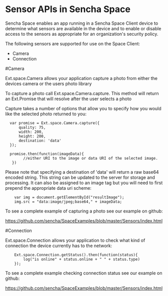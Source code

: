 # Sensor APIs in Sencha Space

Sencha Space enables an app running in a Sencha Space Client device
to determine what sensors are available in the device and to 
enable or disable access to the sensors as appropriate for an 
organization's security policy.

The following sensors are supported for use on the Space Client:

<ul>
	<li>Camera</li>
	<li>Connection</li>
</ul>


#Camera

Ext.space.Camera allows your application capture a photo from either the devices camera or the users photo library

To capture a photo call Ext.space.Camera.capture. This method will return an Ext.Promise that will resolve after the user selects a photo

Capture takes a number of options that allow you to specify how you would like the selected photo returned to you:

      var promise = Ext.space.Camera.capture({
          quality: 75,
          width: 200,
          height: 200,
          destination: 'data'
      });
 
      promise.then(function(imageData){ 
            //either URI to the image or data URI of the selected image.
       })

Please note that specifying a destination of 'data' will return a raw base64 encoded string. This string can be updated to the server for storage and processing. It can also be assigned to an image tag but you will need to first prepend the appropriate data uri scheme: 

		var img = document.getElementById("resultImage");
		img.src = "data:image/jpeg;base64," + imageData; 

To see a complete example of capturing a photo see our example on github:

https://github.com/sencha/SpaceExamples/blob/master/Sensors/index.html


#Connection

Ext.space.Connection allows your application to check what kind of connection the device currently has to the network:

	 	Ext.space.Connection.getStatus().then(function(status){
	        log("is online" + status.online + " " + status.type)
	    });

To see a complete example checking connection status see our example on github:

https://github.com/sencha/SpaceExamples/blob/master/Sensors/index.html



